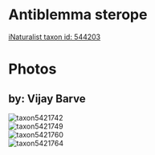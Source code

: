 
Antiblemma sterope
==================
  
[iNaturalist taxon id: 544203](https://www.inaturalist.org/taxa/544203)
# Photos

## by: Vijay Barve
  
![taxon5421742](https://inaturalist-open-data.s3.amazonaws.com/photos/5699626/medium.jpeg)  
![taxon5421749](https://inaturalist-open-data.s3.amazonaws.com/photos/5699632/medium.jpeg)  
![taxon5421760](https://inaturalist-open-data.s3.amazonaws.com/photos/5699639/medium.jpeg)  
![taxon5421764](https://inaturalist-open-data.s3.amazonaws.com/photos/5699650/medium.jpeg)